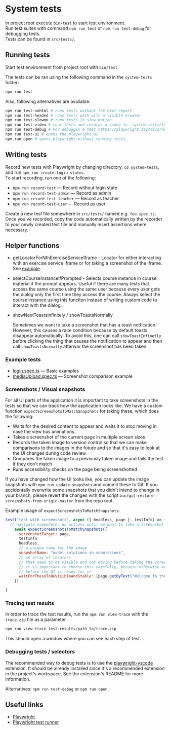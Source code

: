 # System tests

In project root execute `bin/test` to start test environment.<br />
Run test suites with command `npm run test` or `npm run test-debug` for debugging tests.<br />
Tests can be found in `src/tests/`.

## Running tests

Start test environment from project root with `bin/test`.

The tests can be ran using the following command in the `system-tests` folder:

```sh
npm run test
```

Also, following alternatives are available:

```sh
npm run test-nohtml # runs tests without the html report
npm run test-headed # runs tests with with a visible browser
npm run test-slowmo # runs tests in slow motion
npm run test-video # runs tests and records a video to `system-tests/test-results`
npm run test-debug # For debuggin a test https://playwright.dev/docs/debug#run-in-debug-mode
npm run test-ui # opens the playwright ui
npm run open # opens playwright without running tests
```

## Writing tests

Record new tests with Playwright by changing directory, `cd system-tests`, and run `npm run create-login-states`.<br />
To start recording, run one of the following:

- `npm run record-test` &mdash; Record without login state
- `npm run record-test-admin` &mdash; Record as admin
- `npm run record-test-teacher` &mdash; Record as teacher
- `npm run record-test-user` &mdash; Record as user

Create a new test file somewhere in `src/tests/` named e.g. `foo.spec.ts`.<br />
Once you've recorded, copy the code automatically written by the recorder to your newly created test file and manually insert assertions where necessary.

## Helper functions

- getLocatorForNthExerciseServiceIframe - Locator for either interacting with an exercise service iframe or for taking a screenshot of the iframe. See [example](https://github.com/rage/secret-project-331/blob/11f8dc9ff998277618eb77f4f0d2830da9e6344a/system-tests/src/tests/quizzes/feedback/multiple-choice.spec.ts#L41-L57).
- selectCourseInstanceIfPrompted - Selects course instance in course material if the prompt appears. Useful if there are many tests that access the same course using the same user because every user gets the dialog only the first time they access the course. Always select the course instance using this funciton instead of writing custom code to interact with the dialog.
- showNextToastsInfinitely / showToastsNormally

  Sometimes we want to take a screenshot that has a toast notfication. However, this causes a race condition because by default toasts disappear automatically. To avoid this, one can call `showToastInfinetly` before clicking the thing that causes the notification to appear and then call `showToastsNormally` afterwar the screenshot has been taken.

### Example tests

- [login.spec.ts](src/tests/login/login.spec.ts) &mdash; Basic examples
- [mediaUpload.spec.ts](src/tests/cms/mediaUpload.spec.ts) &mdash; Screenshot comparison example

### Screenshots / Visual snapshots

For all UI parts of the application it is important to take screenshots in the tests so that we can track how the application looks like. We have a custom function `expectScreenshotsToMatchSnapshots` for taking these, which does the following:

- Waits for the desired content to appear and waits it to stop moving in case the view has animations.
- Takes a screenshot of the current page in multiple screen sizes
- Records the taken image to version control so that we can make comparisons to the images in the future and so that it's easy to look at the UI changes during code review.
- Compares the taken image to a previously taken image and fails the test if they don't match
- Runs accessibility checks on the page being screenshotted

If you have changed how the UI looks like, you can update the image snapshots with `npm run update-snapshots` and commit these to Git. If you accidentally overwrite some snapshots that you didn't intend to change in your branch, please revert the changes with the script `bin/git-restore-screenshots-from-origin-master` from the repo root.

Example usage of `expectScreenshotsToMatchSnapshots`:

```js
test("test with screenshots", async ({ headless, page }, testInfo) => {
  // navigate somewhere, do actions until we want to take a screenshot
    await expectScreenshotsToMatchSnapshots({
      screenshotTarget: page,
      testInfo
      headless,
      // a unique name for the image
      snapshotName: "model-solutions-in-submissions",
      // an array of locators
      // that need to be visible and not moving before taking the screenshot
      // it is important to choose this carefully, because otherwise we might take the screenshot
      // before the UI is ready for it
      waitForTheseToBeVisibleAndStable: [page.getByText("Welcome to the course")],
    })

}
```

### Tracing test results

In order to trace the test results, run the `npm run view-trace` with the `trace.zip` file as a parameter

```sh
npm run view-trace test-results/path_to/trace.zip
```

This should open a window where you can see each step of test.

### Debugging tests / selectors

The recommended way to debug tests is to use the [playwright-vscode](https://github.com/microsoft/playwright-vscode) extension. It should be already installed since it's a recommended extension in the project's workspace. See the extension's README for more information.

Alternatives: `npm run test-debug` or `npm run open`.

## Useful links

- [Playwright](https://playwright.dev/docs/intro/)
- [Playwright test runner](https://playwright.dev/docs/test-intro)
